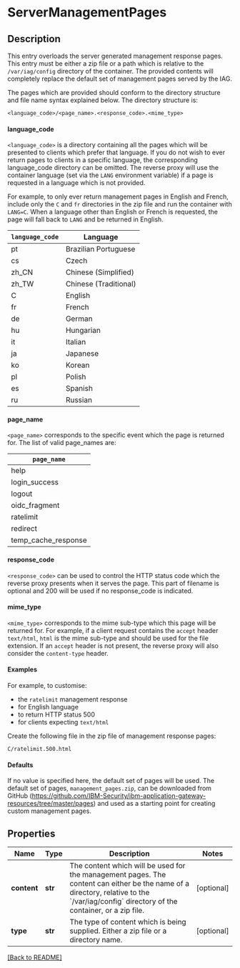 # ServerManagementPages

## Description

This entry overloads the server generated management response pages.
This entry must be either a zip file or a path which is relative to the `/var/iag/config` directory of the container.
The provided contents will completely replace the default set of management pages served by the IAG.

The pages which are provided should conform to the directory structure and file name syntax explained below.
The directory structure is:

`<language_code>/<page_name>.<response_code>.<mime_type>`

#### language_code

`<language_code>` is a directory containing all the pages which will be presented to clients which prefer that language.
If you do not wish to ever return pages to clients in a specific language, the corresponding language_code directory can be omitted.
The reverse proxy will use the container language (set via the `LANG` environment variable) if a page is requested in a language which is not provided.

For example, to only ever return management pages in English and French, include only the `C` and `fr` directories in the zip file and run the container with `LANG=C`.
When a language other than English or French is requested, the page will fall back to `LANG` and be returned in English.

| `language_code` | Language              |
|-----------------|-----------------------|
| pt              | Brazilian Portuguese  |
| cs              | Czech                 |
| zh_CN           | Chinese (Simplified)  |
| zh_TW           | Chinese (Traditional) |
| C               | English               |
| fr              | French                |
| de              | German                |
| hu              | Hungarian             |
| it              | Italian               |
| ja              | Japanese              |
| ko              | Korean                |
| pl              | Polish                |
| es              | Spanish               |
| ru              | Russian               |

#### page_name

`<page_name>` corresponds to the specific event which the page is returned for.
The list of valid page_names are:

| `page_name`           |
|-----------------------|
| help                  |
| login_success         |
| logout                |
| oidc_fragment         |
| ratelimit             |
| redirect              |
| temp_cache_response |

#### response_code

`<response_code>` can be used to control the HTTP status code which the reverse proxy presents when it serves the page.
This part of filename is optional and 200 will be used if no response_code is indicated.

#### mime_type

`<mime_type>` corresponds to the mime sub-type which this page will be returned for.
For example, if a client request contains the `accept` header `text/html`, `html` is the mime sub-type and should be used for the file extension.
If an `accept` header is not present, the reverse proxy will also consider the `content-type` header.

#### Examples

For example, to customise:

- the `ratelimit` management response
- for English language
- to return HTTP status 500
- for clients expecting `text/html`

Create the following file in the zip file of management response pages:

`C/ratelimit.500.html`

#### Defaults

If no value is specified here, the default set of pages will be used.
The default set of pages, `management_pages.zip`, can be downloaded from GitHub (https://github.com/IBM-Security/ibm-application-gateway-resources/tree/master/pages) and used as a starting point for creating custom management pages.


## Properties

Name | Type | Description | Notes
------------ | ------------- | ------------- | -------------
**content** | **str** | The content which will be used for the management pages.  The content can either be the name of a directory, relative to the &#x60;/var/iag/config&#x60; directory of the container, or a zip file.  | [optional] 
**type** | **str** | The type of content which is being supplied.  Either a zip file or a directory name.  | [optional] 

[[Back to README]](../README.md)




